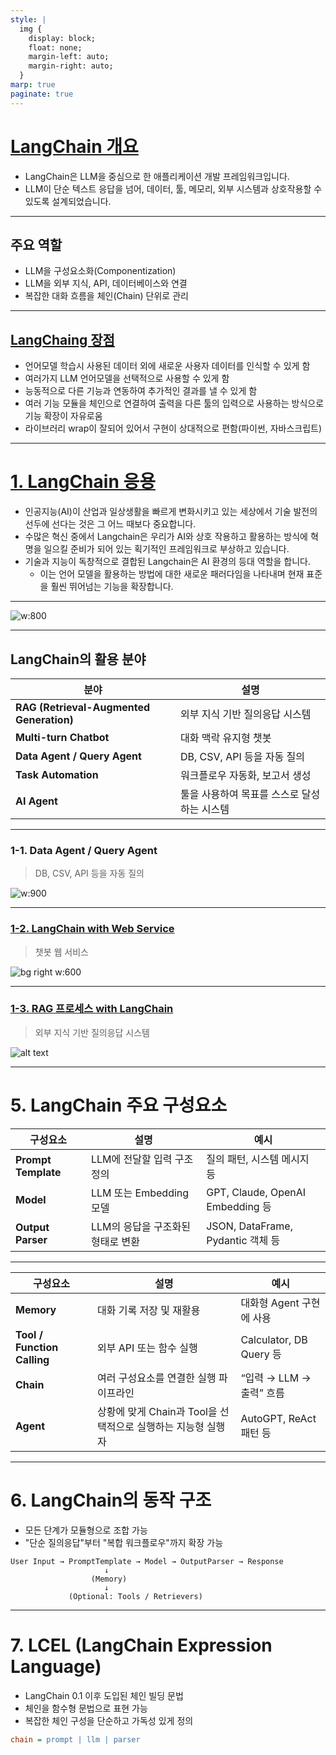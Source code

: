 ```yaml
---
style: |
  img {
    display: block;
    float: none;
    margin-left: auto;
    margin-right: auto;
  }
marp: true
paginate: true
---
```

# [LangChain 개요](https://docs.langchain.com/oss/python/langchain/overview)
- LangChain은 LLM을 중심으로 한 애플리케이션 개발 프레임워크입니다.
- LLM이 단순 텍스트 응답을 넘어, 데이터, 툴, 메모리, 외부 시스템과 상호작용할 수 있도록 설계되었습니다.

---
## 주요 역할
- LLM을 구성요소화(Componentization)
- LLM을 외부 지식, API, 데이터베이스와 연결
- 복잡한 대화 흐름을 체인(Chain) 단위로 관리


---
## [LangChaing 장점](https://yongeekd01.tistory.com/92#google_vignette)
- 언어모델 학습시 사용된 데이터 외에 새로운 사용자 데이터를 인식할 수 있게 함
- 여러가지 LLM 언어모델을 선택적으로 사용할 수 있게 함
- 능동적으로 다른 기능과 연동하여 추가적인 결과를 낼 수 있게 함
- 여러 기능 모듈을 체인으로 연결하여 출력을 다른 툴의 입력으로 사용하는 방식으로 기능 확장이 자유로움
- 라이브러리 wrap이 잘되어 있어서 구현이 상대적으로 편함(파이썬, 자바스크립트)

---
# [1. LangChain 응용](https://velog.io/@kofsitho/Langchain-%ED%83%90%EC%83%89-%EA%B3%A0%EA%B8%89-%ED%94%84%EB%A0%88%EC%9E%84%EC%9B%8C%ED%81%AC%EB%A5%BC-%ED%86%B5%ED%95%9C-AI-%ED%98%81%EC%8B%A0)
- 인공지능(AI)이 산업과 일상생활을 빠르게 변화시키고 있는 세상에서 기술 발전의 선두에 선다는 것은 그 어느 때보다 중요합니다.
- 수많은 혁신 중에서 Langchain은 우리가 AI와 상호 작용하고 활용하는 방식에 혁명을 일으킬 준비가 되어 있는 획기적인 프레임워크로 부상하고 있습니다.
- 기술과 지능이 독창적으로 결합된 Langchain은 AI 환경의 등대 역할을 합니다.
  - 이는 언어 모델을 활용하는 방법에 대한 새로운 패러다임을 나타내며 현재 표준을 훨씬 뛰어넘는 기능을 확장합니다.

---
![w:800](./img/image.png)

---
## LangChain의 활용 분야
| 분야                                       | 설명                       |
| ---------------------------------------- | ------------------------ |
| **RAG (Retrieval-Augmented Generation)** | 외부 지식 기반 질의응답 시스템        |
| **Multi-turn Chatbot**                   | 대화 맥락 유지형 챗봇             |
| **Data Agent / Query Agent**             | DB, CSV, API 등을 자동 질의    |
| **Task Automation**                      | 워크플로우 자동화, 보고서 생성        |
| **AI Agent**                             | 툴을 사용하여 목표를 스스로 달성하는 시스템 |


---
### 1-1. Data Agent / Query Agent
> DB, CSV, API 등을 자동 질의

![w:900](./img/image-1.png)

---
### [1-2. LangChain with Web Service](https://navan.ai/blog/what-is-langchain/)
> 챗봇 웹 서비스 

![bg right w:600](./img/image-2.png)

---
### [1-3. RAG 프로세스 with LangChain](https://aws.amazon.com/ko/what-is/langchain/)
> 외부 지식 기반 질의응답 시스템

![alt text](./img/image-3.png)

---
# 5. LangChain 주요 구성요소
| 구성요소                        | 설명                                     | 예시                              |
| --------------------------- | -------------------------------------- | ------------------------------- |
| **Prompt Template**         | LLM에 전달할 입력 구조 정의                      | 질의 패턴, 시스템 메시지 등                |
| **Model**                   | LLM 또는 Embedding 모델                    | GPT, Claude, OpenAI Embedding 등 |
| **Output Parser**           | LLM의 응답을 구조화된 형태로 변환                   | JSON, DataFrame, Pydantic 객체 등  |


---
| 구성요소                        | 설명                                     | 예시                              |
| --------------------------- | -------------------------------------- | ------------------------------- |
| **Memory**                  | 대화 기록 저장 및 재활용                         | 대화형 Agent 구현에 사용                |
| **Tool / Function Calling** | 외부 API 또는 함수 실행                        | Calculator, DB Query 등          |
| **Chain**                   | 여러 구성요소를 연결한 실행 파이프라인                  | “입력 → LLM → 출력” 흐름              |
| **Agent**                   | 상황에 맞게 Chain과 Tool을 선택적으로 실행하는 지능형 실행자 | AutoGPT, ReAct 패턴 등             |

---
# 6. LangChain의 동작 구조
- 모든 단계가 모듈형으로 조합 가능
- "단순 질의응답"부터 "복합 워크플로우"까지 확장 가능

```less
User Input → PromptTemplate → Model → OutputParser → Response
                     ↓
                  (Memory)
                     ↓
             (Optional: Tools / Retrievers)
```

---
# 7. LCEL (LangChain Expression Language)
- LangChain 0.1 이후 도입된 체인 빌딩 문법
- 체인을 함수형 문법으로 표현 가능
- 복잡한 체인 구성을 단순하고 가독성 있게 정의

```ini
chain = prompt | llm | parser
```

